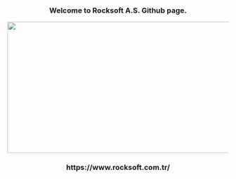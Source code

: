 <h3 align="center">Welcome to Rocksoft A.S. Github page.</h3>
<img align="center" src="./Rocksoft-Gorseller/rock-logo-small_Çalişma-Yüzeyi-1.png" width="600" 
     height="300"/>

<h3 align="center">https://www.rocksoft.com.tr/</h3>
<p align="left">
</p>
